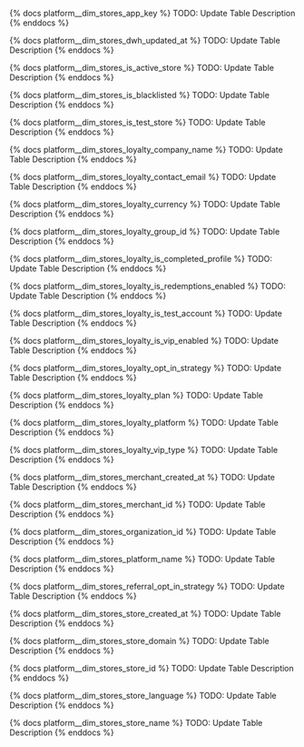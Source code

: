 
{% docs platform__dim_stores_app_key %}
TODO: Update Table Description
{% enddocs %}

{% docs platform__dim_stores_dwh_updated_at %}
TODO: Update Table Description
{% enddocs %}

{% docs platform__dim_stores_is_active_store %}
TODO: Update Table Description
{% enddocs %}

{% docs platform__dim_stores_is_blacklisted %}
TODO: Update Table Description
{% enddocs %}

{% docs platform__dim_stores_is_test_store %}
TODO: Update Table Description
{% enddocs %}

{% docs platform__dim_stores_loyalty_company_name %}
TODO: Update Table Description
{% enddocs %}

{% docs platform__dim_stores_loyalty_contact_email %}
TODO: Update Table Description
{% enddocs %}

{% docs platform__dim_stores_loyalty_currency %}
TODO: Update Table Description
{% enddocs %}

{% docs platform__dim_stores_loyalty_group_id %}
TODO: Update Table Description
{% enddocs %}

{% docs platform__dim_stores_loyalty_is_completed_profile %}
TODO: Update Table Description
{% enddocs %}

{% docs platform__dim_stores_loyalty_is_redemptions_enabled %}
TODO: Update Table Description
{% enddocs %}

{% docs platform__dim_stores_loyalty_is_test_account %}
TODO: Update Table Description
{% enddocs %}

{% docs platform__dim_stores_loyalty_is_vip_enabled %}
TODO: Update Table Description
{% enddocs %}

{% docs platform__dim_stores_loyalty_opt_in_strategy %}
TODO: Update Table Description
{% enddocs %}

{% docs platform__dim_stores_loyalty_plan %}
TODO: Update Table Description
{% enddocs %}

{% docs platform__dim_stores_loyalty_platform %}
TODO: Update Table Description
{% enddocs %}

{% docs platform__dim_stores_loyalty_vip_type %}
TODO: Update Table Description
{% enddocs %}

{% docs platform__dim_stores_merchant_created_at %}
TODO: Update Table Description
{% enddocs %}

{% docs platform__dim_stores_merchant_id %}
TODO: Update Table Description
{% enddocs %}

{% docs platform__dim_stores_organization_id %}
TODO: Update Table Description
{% enddocs %}

{% docs platform__dim_stores_platform_name %}
TODO: Update Table Description
{% enddocs %}

{% docs platform__dim_stores_referral_opt_in_strategy %}
TODO: Update Table Description
{% enddocs %}

{% docs platform__dim_stores_store_created_at %}
TODO: Update Table Description
{% enddocs %}

{% docs platform__dim_stores_store_domain %}
TODO: Update Table Description
{% enddocs %}

{% docs platform__dim_stores_store_id %}
TODO: Update Table Description
{% enddocs %}

{% docs platform__dim_stores_store_language %}
TODO: Update Table Description
{% enddocs %}

{% docs platform__dim_stores_store_name %}
TODO: Update Table Description
{% enddocs %}
